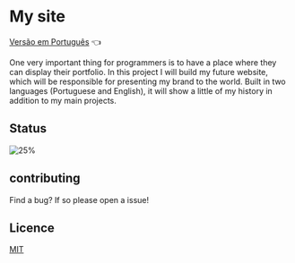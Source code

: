 # My site

<a href="https://github.com/ItaloPussi/MeuSitePessoal/blob/master/readme.pt.md">Versão em Português</a> 👈

One very important thing for programmers is to have a place where they can display their portfolio. In this project I will build my future website, which will be responsible for presenting my brand to the world. Built in two languages (Portuguese and English), it will show a little of my history in addition to my main projects.


## Status
![25%](https://progress-bar.dev/25)

## contributing
Find a bug? If so please open a issue!

## Licence
[MIT](https://choosealicense.com/licenses/mit/)

